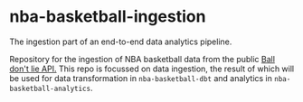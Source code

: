 # nba-basketball-ingestion

The ingestion part of an end-to-end data analytics pipeline.

Repository for the ingestion of NBA basketball data from the public [Ball don't lie API.](https://www.balldontlie.io/home.html#introduction)
This repo is focussed on data ingestion, the result of which will be used for data transformation in `nba-basketball-dbt` and analytics in `nba-basketball-analytics`.
